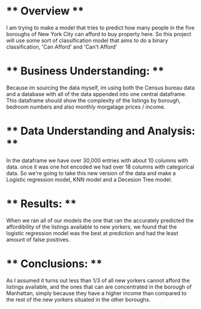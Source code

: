 # ** Overview ** 

I am trying to make a model that tries to predict how many people in the five boroughs of New York City can afford to buy property here. So this project will use some sort of classification model that aims to do a binary classification, 'Can Afford' and 'Can't Afford' 

# ** Business  Understanding: ** 

 Because im sourcing the data myself, im using both the Census bureau data and a database with all of the data appended into one central dataframe. This dataframe should show the complexity of the listings by borough, bedroom numbers and also monthly morgatage prices / income. 

 # ** Data Understanding and Analysis: ** 
In the dataframe we have over 30,000 entries with about 10 columns with data. once it was one hot encoded we had over 18 columns with categorical data. So we're going to take this new version of the data and make a Logistic regression model, KNN model and a Decesion Tree model. 

# ** Results: ** 

When we ran all of our models the one that ran the accurately predicted the affordibility of the listings available to new yorkers, we found that the logistic regression model was the best at prediction and had the least amount of false positives. 

# ** Conclusions: **
As I assumed it turns out less than 1/3 of all new yorkers cannot afford the listings available, and the ones that can are concentrated in the borough of Manhattan, simply because they have a higher income than compared to the rest of the new yorkers situated in the other boroughs. 
 
